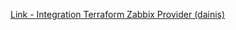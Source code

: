 [Link - Integration Terraform Zabbix Provider (dainis)](https://github.com/dainis/terraform-provider-zabbix)
